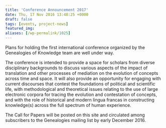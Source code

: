 ```yaml
---
title: 'Conference Announcement 2017'
date: Thu, 17 Nov 2016 13:48:25 +0000
draft: false
tags: [events, project-news]
featured_img: 
aliases: [/wp-permalink/1025]
---
```


<div class="entry-post">Plans for holding the first international conference organized by the Genealogies of Knowledge team are well under way.

The conference is intended to provide a space for scholars from diverse disciplinary backgrounds to discuss various aspects of the impact of translation and other processes of mediation on the evolution of concepts across time and space. It will also provide an opportunity for engaging with current discourses that contest the foundations of political and scientific life, with methodological and theoretical issues relating to the use of large electronic corpora for tracing the evolution and contestation of concepts, and with the role of historical and modern lingua francas in constructing knowledge(s) across the full spectrum of human experience.

The Call for Papers will be posted on this site and circulated among subscribers to the Genealogies mailing list by early December 2016.</div>